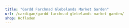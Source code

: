 ```yaml
---
title: "Gardd Farchnad Glebelands Market Garden"
url: /cardigan/gardd-farchnad-glebelands-market-garden/
shop: Hofladen
---
```

